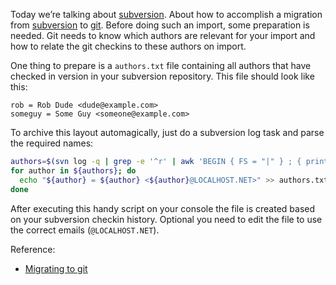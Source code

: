 Today we’re talking about [subversion](http://subversion.tigris.org/). About how to accomplish a migration from [subversion](http://subversion.tigris.org/) to [git](http://git-scm.com/). Before doing such an import, some preparation is needed. Git needs to know which authors are relevant for your import and how to relate the git checkins to these authors on import.

One thing to prepare is a `authors.txt` file containing all authors that have checked in version in your subversion repository. This file should look like this:
```
rob = Rob Dude <dude@example.com>
someguy = Some Guy <someone@example.com>
```
To archive this layout automagically, just do a subversion log task and parse the required names:
```bash
authors=$(svn log -q | grep -e '^r' | awk 'BEGIN { FS = "|" } ; { print $2 }' | sort | uniq)
for author in ${authors}; do
  echo "${author} = ${author} <${author}@LOCALHOST.NET>" >> authors.txt;
done
```
After executing this handy script on your console the file is created based on your subversion checkin history. Optional you need to edit the file to use the correct emails (`@LOCALHOST.NET`).

Reference:
- [Migrating to git](http://technicalpickles.com/posts/creating-a-svn-authorsfile-when-migrating-from-subversion-to-git/ "Migrating to git") 


